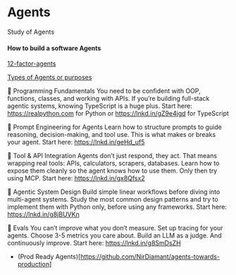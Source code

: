 # Agents
Study of Agents 

#### How to build a software Agents 
[12-factor-agents](https://github.com/humanlayer/12-factor-agents)

[Types of Agents or purposes](
https://www.linkedin.com/posts/rakeshgohel01_must-read-the-terminologies-if-you-want-to-activity-7336372006172377089-jmiC?utm_source=share&utm_medium=member_desktop&rcm=ACoAAAOZaOEBeFloqbD-VMzv8UZuxgvM5jjioe8)


🔑 Programming Fundamentals
You need to be confident with OOP, functions, classes, and working with APIs. If you’re building full-stack agentic systems, knowing TypeScript is a huge plus.
Start here: https://realpython.com for Python or https://lnkd.in/gZ9e4jgd for TypeScript 

🔑 Prompt Engineering for Agents
 Learn how to structure prompts to guide reasoning, decision-making, and tool use. This is what makes or breaks your agent.
Start here: https://lnkd.in/geHd_uf5

🔑 Tool & API Integration
Agents don’t just respond, they act. That means wrapping real tools: APIs, calculators, scrapers, databases. Learn how to expose them cleanly so the agent knows how to use them. Only then try using MCP. 
Start here: https://lnkd.in/gx8Qfsx2

🔑 Agentic System Design 
Build simple linear workflows before diving into multi-agent systems. 
Study the most common design patterns and try to implement them with Python only, before using any frameworks.
Start here: https://lnkd.in/g8jBUVKn

🔑 Evals 
 You can’t improve what you don’t measure. Set up tracing for your agents. Choose 3-5 metrics you care about. Build an LLM as a judge. And continuously improve. 
Start here: https://lnkd.in/g8SmDsZH

- (Prod Ready Agents)[https://github.com/NirDiamant/agents-towards-production]

